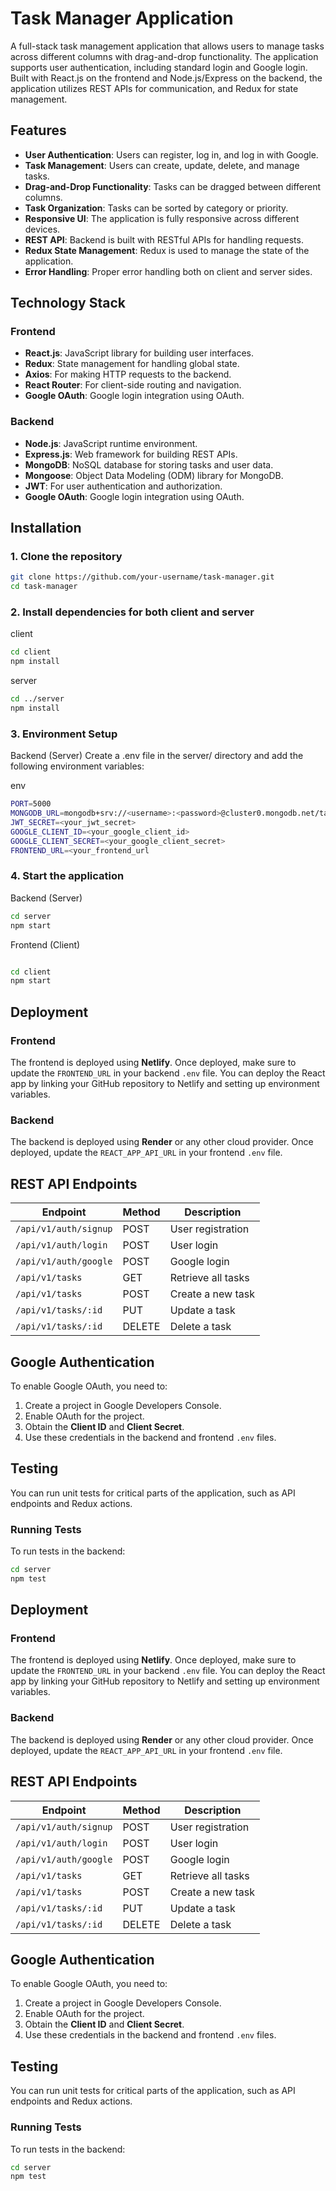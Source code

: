 # Task Manager Application

A full-stack task management application that allows users to manage tasks across different columns with drag-and-drop functionality. The application supports user authentication, including standard login and Google login. Built with React.js on the frontend and Node.js/Express on the backend, the application utilizes REST APIs for communication, and Redux for state management.

## Features

- **User Authentication**: Users can register, log in, and log in with Google.
- **Task Management**: Users can create, update, delete, and manage tasks.
- **Drag-and-Drop Functionality**: Tasks can be dragged between different columns.
- **Task Organization**: Tasks can be sorted by category or priority.
- **Responsive UI**: The application is fully responsive across different devices.
- **REST API**: Backend is built with RESTful APIs for handling requests.
- **Redux State Management**: Redux is used to manage the state of the application.
- **Error Handling**: Proper error handling both on client and server sides.

## Technology Stack

### Frontend
- **React.js**: JavaScript library for building user interfaces.
- **Redux**: State management for handling global state.
- **Axios**: For making HTTP requests to the backend.
- **React Router**: For client-side routing and navigation.
- **Google OAuth**: Google login integration using OAuth.

### Backend
- **Node.js**: JavaScript runtime environment.
- **Express.js**: Web framework for building REST APIs.
- **MongoDB**: NoSQL database for storing tasks and user data.
- **Mongoose**: Object Data Modeling (ODM) library for MongoDB.
- **JWT**: For user authentication and authorization.
- **Google OAuth**: Google login integration using OAuth.

## Installation

### 1. Clone the repository

```bash
git clone https://github.com/your-username/task-manager.git
cd task-manager
```

### 2. Install dependencies for both client and server
client
```bash
cd client
npm install
```
server
```bash
cd ../server
npm install

```

### 3. Environment Setup
Backend (Server)
Create a .env file in the server/ directory and add the following environment variables:

env
```bash
PORT=5000
MONGODB_URL=mongodb+srv://<username>:<password>@cluster0.mongodb.net/taskmanager
JWT_SECRET=<your_jwt_secret>
GOOGLE_CLIENT_ID=<your_google_client_id>
GOOGLE_CLIENT_SECRET=<your_google_client_secret>
FRONTEND_URL=<your_frontend_url
```

### 4. Start the application
Backend (Server)
```bash
cd server
npm start
```
Frontend (Client)
```bash

cd client
npm start
```

## Deployment

### Frontend

The frontend is deployed using **Netlify**. Once deployed, make sure to update the `FRONTEND_URL` in your backend `.env` file. You can deploy the React app by linking your GitHub repository to Netlify and setting up environment variables.

### Backend

The backend is deployed using **Render** or any other cloud provider. Once deployed, update the `REACT_APP_API_URL` in your frontend `.env` file.

## REST API Endpoints

| Endpoint                  | Method | Description                       |
| -------------------------- | ------ | --------------------------------- |
| `/api/v1/auth/signup`      | POST   | User registration                 |
| `/api/v1/auth/login`       | POST   | User login                        |
| `/api/v1/auth/google`      | POST   | Google login                      |
| `/api/v1/tasks`            | GET    | Retrieve all tasks                |
| `/api/v1/tasks`            | POST   | Create a new task                 |
| `/api/v1/tasks/:id`        | PUT    | Update a task                     |
| `/api/v1/tasks/:id`        | DELETE | Delete a task                     |

## Google Authentication

To enable Google OAuth, you need to:

1. Create a project in Google Developers Console.
2. Enable OAuth for the project.
3. Obtain the **Client ID** and **Client Secret**.
4. Use these credentials in the backend and frontend `.env` files.

## Testing

You can run unit tests for critical parts of the application, such as API endpoints and Redux actions.

### Running Tests

To run tests in the backend:
```bash
cd server
npm test
```

## Deployment

### Frontend

The frontend is deployed using **Netlify**. Once deployed, make sure to update the `FRONTEND_URL` in your backend `.env` file. You can deploy the React app by linking your GitHub repository to Netlify and setting up environment variables.

### Backend

The backend is deployed using **Render** or any other cloud provider. Once deployed, update the `REACT_APP_API_URL` in your frontend `.env` file.

## REST API Endpoints

| Endpoint                  | Method | Description                       |
| -------------------------- | ------ | --------------------------------- |
| `/api/v1/auth/signup`      | POST   | User registration                 |
| `/api/v1/auth/login`       | POST   | User login                        |
| `/api/v1/auth/google`      | POST   | Google login                      |
| `/api/v1/tasks`            | GET    | Retrieve all tasks                |
| `/api/v1/tasks`            | POST   | Create a new task                 |
| `/api/v1/tasks/:id`        | PUT    | Update a task                     |
| `/api/v1/tasks/:id`        | DELETE | Delete a task                     |

## Google Authentication

To enable Google OAuth, you need to:

1. Create a project in Google Developers Console.
2. Enable OAuth for the project.
3. Obtain the **Client ID** and **Client Secret**.
4. Use these credentials in the backend and frontend `.env` files.

## Testing

You can run unit tests for critical parts of the application, such as API endpoints and Redux actions.

### Running Tests

To run tests in the backend:
```bash
cd server
npm test
```

